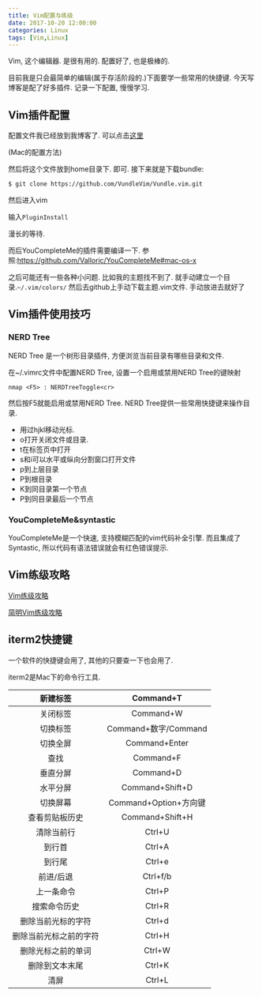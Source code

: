 ```yaml
---
title: Vim配置与练级
date: 2017-10-20 12:00:00
categories: Linux
tags: [Vim,Linux]
---
```


Vim, 这个编辑器. 是很有用的. 配置好了, 也是极棒的.

目前我是只会最简单的编辑(属于存活阶段的.)下面要学一些常用的快捷键. 今天写博客是配了好多插件. 记录一下配置, 慢慢学习.

## Vim插件配置

配置文件我已经放到我博客了. 可以点击[这里](https://limbowandering.github.io/docs/vimrc_bak) 

(Mac的配置方法)

然后将这个文件放到home目录下. 即可. 接下来就是下载bundle:

``` bash
$ git clone https://github.com/VundleVim/Vundle.vim.git
```

然后进入vim

输入`PluginInstall`

漫长的等待. 

而后YouCompleteMe的插件需要编译一下. 参照:https://github.com/Valloric/YouCompleteMe#mac-os-x

之后可能还有一些各种小问题. 比如我的主题找不到了. 就手动建立一个目录.`~/.vim/colors/` 然后去github上手动下载主题.vim文件. 手动放进去就好了

## Vim插件使用技巧

### NERD Tree

NERD Tree 是一个树形目录插件, 方便浏览当前目录有哪些目录和文件. 

在~/.vimrc文件中配置NERD Tree, 设置一个启用或禁用NERD Tree的键映射

`nmap <F5> : NERDTreeToggle<cr>`

然后按F5就能启用或禁用NERD Tree. NERD Tree提供一些常用快捷键来操作目录.

- 用过hjkl移动光标.
- o打开关闭文件或目录.
- t在标签页中打开
- s和i可以水平或纵向分割窗口打开文件
- p到上层目录
- P到根目录
- K到同目录第一个节点
- P到同目录最后一个节点

### YouCompleteMe&syntastic

YouCompleteMe是一个快速, 支持模糊匹配的vim代码补全引擎. 而且集成了Syntastic, 所以代码有语法错误就会有红色错误提示.

## Vim练级攻略

[Vim练级攻略](http://yannesposito.com/Scratch/en/blog/Learn-Vim-Progressively/) 

[简明Vim练级攻略](https://coolshell.cn/articles/5426.html) 

## iterm2快捷键

一个软件的快捷键会用了, 其他的只要查一下也会用了.

iterm2是Mac下的命令行工具.

|    新建标签     |     Command+T      |
| :---------: | :----------------: |
|    关闭标签     |     Command+W      |
|    切换标签     | Command+数字/Command |
|    切换全屏     |   Command+Enter    |
|     查找      |     Command+F      |
|    垂直分屏     |     Command+D      |
|    水平分屏     |  Command+Shift+D   |
|    切换屏幕     | Command+Option+方向键 |
|   查看剪贴板历史   |  Command+Shift+H   |
|    清除当前行    |       Ctrl+U       |
|     到行首     |       Ctrl+A       |
|     到行尾     |       Ctrl+e       |
|    前进/后退    |      Ctrl+f/b      |
|    上一条命令    |       Ctrl+P       |
|   搜索命令历史    |       Ctrl+R       |
|  删除当前光标的字符  |       Ctrl+d       |
| 删除当前光标之前的字符 |       Ctrl+H       |
|  删除光标之前的单词  |       Ctrl+W       |
|   删除到文本末尾   |       Ctrl+K       |
|     清屏      |       Ctrl+L       |

